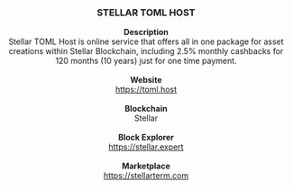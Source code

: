 <h3 align="center">STELLAR TOML HOST</h3>
<div align="center">
<b>Description</b>
<br>
Stellar TOML Host is online service that offers all in one package for asset creations within Stellar Blockchain, including 2.5% monthly cashbacks for 120 months (10 years) just for one time payment.
<br><br>
<b>Website</b>
<br>
<a href="https://toml.host">https://toml.host</a>
<br><br>
<b>Blockchain</b>
<br>
Stellar
<br><br>
<b>Block Explorer</b>
<br>
<a href="https://stellar.expert">https://stellar.expert</a>
<br><br>
<b>Marketplace</b>
<br>
<a href="https://stellarterm.com">https://stellarterm.com</a>
</div>
